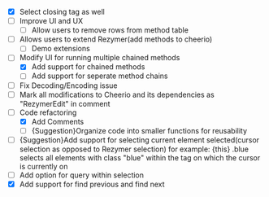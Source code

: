- [x] Select closing tag as well
- [ ] Improve UI and UX
  - [ ] Allow users to remove rows from method table
- [ ] Allows users to extend Rezymer(add methods to cheerio)
  - [ ] Demo extensions
- [ ] Modify UI for running multiple chained methods
  - [x] Add support for chained methods
  - [ ] Add support for seperate method chains
- [ ] Fix Decoding/Encoding issue
- [ ] Mark all modifications to Cheerio and its dependencies as "RezymerEdit" in comment
- [ ] Code refactoring
  - [x] Add Comments
  - [ ] {Suggestion}Organize code into smaller functions for reusability
- [ ] {Suggestion}Add support for selecting current element selected(cursor selection as opposed to Rezymer selection) for example: {this} .blue selects all elements with class "blue" within the tag on which the cursor is currently on
- [ ] Add option for query within selection
- [x] Add support for find previous and find next
